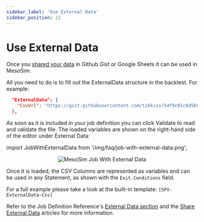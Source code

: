 ```yaml
---
sidebar_label: 'Use External Data'
sidebar_position: 12
---
```


# Use External Data

Once you [shared your data](/faq/share-external-data.md) in Github Gist or Google Sheets it can be used in MesoSim.

All you need to do is to fill out the ExternalData structure in the backtest. For example:
```json
  "ExternalData": {
	"CsvUrl": "https://gist.githubusercontent.com/tibkiss/54f9c01c6d569d6e78a1a9b23e59de68/raw/fcda115c21c9d0abaf9aea9c8513cb0bb307a2a5/mesosim-SPX-ExternalData-Template.csv"
  },
```

As soon as it is included in your job definition you can click Validate to read and validate the file.
The loaded variables are shown on the right-hand side of the editor under External Data:

import JobWithExternalData from '/img/faq/job-with-external-data.png';

<center>
<img src={JobWithExternalData} alt="MesoSim Job With External Data" style={{width: 600, boxShadow: '0 4px 8px rgba(0, 0, 0, 0.1)'}} />
</center>

Once it is loaded, the CSV Columns are represented as variables and can be used in any Statement, 
as shown with the `Exit.Conditions` field.

For a full example please take a look at the built-in template: `[SPX-ExternalData-Csv]`

Refer to the Job Definition Reference's [External Data section](/job-definition-reference#external-csv-data) and the 
[Share External Data](/faq/share-external-data.md) articles for more information.

